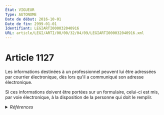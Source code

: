 ```yaml
---
État: VIGUEUR
Type: AUTONOME
Date de début: 2016-10-01
Date de fin: 2999-01-01
Identifiant: LEGIARTI000032040916
URL: article/LEGI/ARTI/00/00/32/04/09/LEGIARTI000032040916.xml
---
```


<h1>Article 1127</h1>

Les informations destinées à un professionnel peuvent lui être adressées par
courrier électronique, dès lors qu'il a communiqué son adresse électronique.<br />

Si ces informations doivent être portées sur un formulaire, celui-ci est mis,
par voie électronique, à la disposition de la personne qui doit le remplir.


<details>
  <summary><em>Références</em></summary>

  <h2>Articles faisant référence à l'article</h2>
  
  <ul>
    <li>
      <a href="https://legal.tricoteuses.fr//redirection/LEGIARTI000032006591?vers=git&vers=legifrance">Ordonnance n° 2016-131 du 10 février 2016 portant réforme du droit des contrats, du régime général et de la preuve des obligations - article 2 ENTIEREMENT_MODIF</a> MODIFIE source
    </li>
  </ul>
  
  <h2>Références faites par l'article</h2>
  
  <ul>
    <li>
      2016-02-10 MODIFIE cible <a href="https://legal.tricoteuses.fr//redirection/LEGIARTI000032006591?vers=git&vers=legifrance">Ordonnance n° 2016-131 du 10 février 2016 portant réforme du droit des contrats, du régime général et de la preuve des obligations - article 2 ENTIEREMENT_MODIF</a>
    </li>
    <li>
      2999-01-01 CONCORDANCE source <a href="https://legal.tricoteuses.fr//redirection/LEGIARTI000006438569?vers=git&vers=legifrance">Code civil - article 1369-3 AUTONOME ABROGE, en vigueur du 2005-06-17 au 2016-10-01</a>
    </li>
    <li>
      2999-01-01 CITATION cible <a href="https://legal.tricoteuses.fr//redirection/LEGIARTI000006795196?vers=git&vers=legifrance">Code des assurances - article L192-7 AUTONOME VIGUEUR, en vigueur depuis le 2005-12-16</a>
    </li>
    <li>
      CODIFICATION source Loi 1804-02-07
    </li>
  </ul>
</details>
